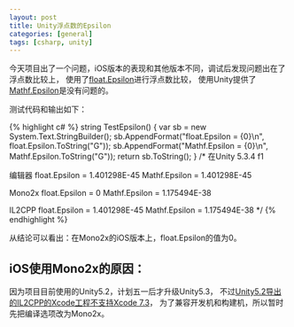 ```yaml
---
layout: post
title: Unity浮点数的Epsilon
categories: [general]
tags: [csharp, unity]
---
```


今天项目出了一个问题，iOS版本的表现和其他版本不同，调试后发现问题出在了浮点数比较上，
使用了[float.Epsilon](https://msdn.microsoft.com/en-us/library/system.single.epsilon(v=vs.110).aspx)进行浮点数比较，
使用Unity提供了[Mathf.Epsilon](http://docs.unity3d.com/ScriptReference/Mathf.Epsilon.html)是没有问题的。

测试代码和输出如下：

{% highlight c# %}
string TestEpsilon()
{
    var sb = new System.Text.StringBuilder();
    sb.AppendFormat("float.Epsilon = {0}\n", float.Epsilon.ToString("G"));
    sb.AppendFormat("Mathf.Epsilon = {0}\n", Mathf.Epsilon.ToString("G"));
    return sb.ToString();
}
/*
在Unity 5.3.4 f1 

编辑器
float.Epsilon = 1.401298E-45
Mathf.Epsilon = 1.401298E-45

Mono2x
float.Epsilon = 0
Mathf.Epsilon = 1.175494E-38

IL2CPP
float.Epsilon = 1.401298E-45
Mathf.Epsilon = 1.175494E-38
*/
{% endhighlight %}

从结论可以看出：在Mono2x的iOS版本上，float.Epsilon的值为0。

## iOS使用Mono2x的原因：

因为项目目前使用的Unity5.2，计划五一后才升级Unity5.3，
不过[Unity5.2导出的IL2CPP的Xcode工程不支持Xcode 7.3](http://forum.unity3d.com/threads/error-unknown-type-name-__declspec-after-xcode-7-3-upgrade.393128/)，
为了兼容开发机和构建机，所以暂时先把编译选项改为Mono2x。